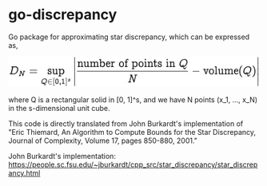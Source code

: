 # go-discrepancy
Go package for approximating star discrepancy, which can be expressed as,

![equation](https://github.com/ArmanMaesumi/go-discrepancy/blob/master/star_discrep_formula.png)

where Q is a rectangular solid in [0, 1]^s, and we have N points (x_1, ..., x_N) in the s-dimensional unit cube.

This code is directly translated from John Burkardt's implementation of "Eric Thiemard, An Algorithm to Compute Bounds for the Star Discrepancy, Journal of Complexity, Volume 17, pages 850-880, 2001."

John Burkardt's implementation: https://people.sc.fsu.edu/~jburkardt/cpp_src/star_discrepancy/star_discrepancy.html
